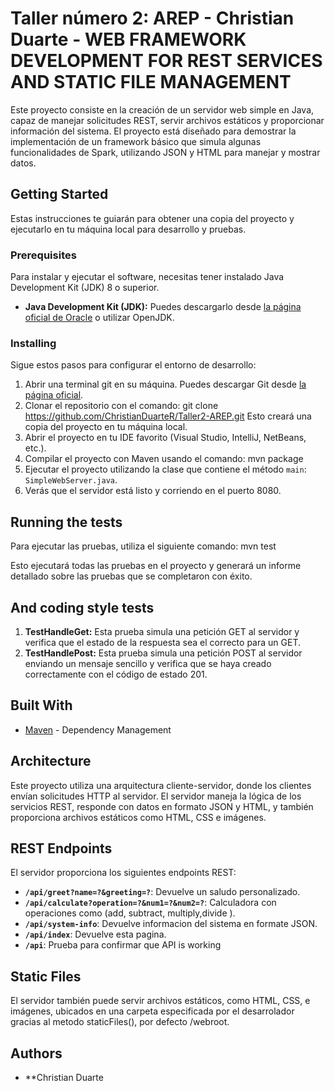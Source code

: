# Taller número 2: AREP - Christian Duarte - WEB FRAMEWORK DEVELOPMENT FOR REST SERVICES AND STATIC FILE MANAGEMENT

Este proyecto consiste en la creación de un servidor web simple en Java, capaz de manejar solicitudes REST, servir archivos estáticos y proporcionar información del sistema. El proyecto está diseñado para demostrar la implementación de un framework básico que simula algunas funcionalidades de Spark, utilizando JSON y HTML para manejar y mostrar datos.

## Getting Started

Estas instrucciones te guiarán para obtener una copia del proyecto y ejecutarlo en tu máquina local para desarrollo y pruebas.

### Prerequisites

Para instalar y ejecutar el software, necesitas tener instalado Java Development Kit (JDK) 8 o superior.

- **Java Development Kit (JDK):** Puedes descargarlo desde [la página oficial de Oracle](https://www.oracle.com/java/technologies/javase-jdk11-downloads.html) o utilizar OpenJDK.

### Installing

Sigue estos pasos para configurar el entorno de desarrollo:
1. Abrir una terminal git en su máquina. Puedes descargar Git desde [la página oficial](https://git-scm.com).
2. Clonar el repositorio con el comando: git clone https://github.com/ChristianDuarteR/Taller2-AREP.git Esto creará una copia del proyecto en tu máquina local.
3. Abrir el proyecto en tu IDE favorito (Visual Studio, IntelliJ, NetBeans, etc.).
4. Compilar el proyecto con Maven usando el comando: mvn package
5. Ejecutar el proyecto utilizando la clase que contiene el método `main`: `SimpleWebServer.java`.
6. Verás que el servidor está listo y corriendo en el puerto 8080.

## Running the tests

Para ejecutar las pruebas, utiliza el siguiente comando: mvn test

Esto ejecutará todas las pruebas en el proyecto y generará un informe detallado sobre las pruebas que se completaron con éxito.

## And coding style tests

1. **TestHandleGet:** Esta prueba simula una petición GET al servidor y verifica que el estado de la respuesta sea el correcto para un GET.
2. **TestHandlePost:** Esta prueba simula una petición POST al servidor enviando un mensaje sencillo y verifica que se haya creado correctamente con el código de estado 201.

## Built With

* [Maven](https://maven.apache.org/) - Dependency Management

## Architecture 

Este proyecto utiliza una arquitectura cliente-servidor, donde los clientes envían solicitudes HTTP al servidor. El servidor maneja la lógica de los servicios REST, responde con datos en formato JSON y HTML, y también proporciona archivos estáticos como HTML, CSS e imágenes.

## REST Endpoints

El servidor proporciona los siguientes endpoints REST:

- **`/api/greet?name=?&greeting=?`**: Devuelve un saludo personalizado.
- **`/api/calculate?operation=?&num1=?&num2=?`**: Calculadora con operaciones como (add, subtract, multiply,divide ).
- **`/api/system-info`**: Devuelve informacion del sistema en formate JSON.
- **`/api/index`**: Devuelve esta pagina.
- **`/api`**: Prueba para confirmar que API is working

## Static Files

El servidor también puede servir archivos estáticos, como HTML, CSS, e imágenes, ubicados en una carpeta especificada por el desarrolador gracias al metodo staticFiles(), por defecto /webroot. 

## Authors

* **Christian Duarte



